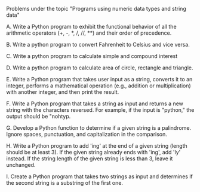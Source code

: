 Problems under the topic "Programs using numeric data types and string data"

A. Write a Python program to exhibit the functional behavior of all the arithmetic operators (+, -, *, /, //, **) and their order of precedence.

B. Write a python program to convert Fahrenheit to Celsius and vice versa.

C. Write a python program to calculate simple and compound interest

D. Write a python program to calculate area of circle, rectangle and triangle.

E. Write a Python program that takes user input as a string, converts it to an integer, performs a mathematical operation     (e.g., addition or multiplication) with another integer, and then print the result.

F. Write a Python program that takes a string as input and returns a new string with the characters reversed. For example, if the input is "python," the output should be "nohtyp.

G. Develop a Python function to determine if a given string is a palindrome. Ignore spaces, punctuation, and capitalization in the comparison.

H. Write a Python program to add 'ing' at the end of a given string (length should be at least 3). If the given string already ends with 'ing', add 'ly' instead. If the string length of the given string is less than 3, leave it unchanged.

I. Create a Python program that takes two strings as input and determines if the second string is a substring of the first one.
